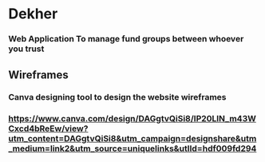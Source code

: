 # Dekher 

### Web Application To manage fund groups between whoever you trust 


## Wireframes 

### Canva designing tool to design the website wireframes

### https://www.canva.com/design/DAGgtvQiSi8/IP20LlN_m43WCxcd4bReEw/view?utm_content=DAGgtvQiSi8&utm_campaign=designshare&utm_medium=link2&utm_source=uniquelinks&utlId=hdf009fd294


